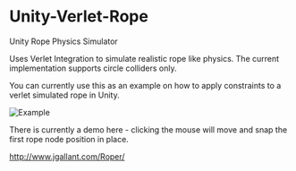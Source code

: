 # Unity-Verlet-Rope
Unity Rope Physics Simulator

Uses Verlet Integration to simulate realistic rope like physics.
The current implementation supports circle colliders only.  

You can currently use this as an example on how to apply constraints to a verlet simulated rope in Unity.

![Example](https://i.imgur.com/svMTosK.gif)

There is currently a demo here - clicking the mouse will move and snap the first rope node position in place.

http://www.jgallant.com/Roper/
